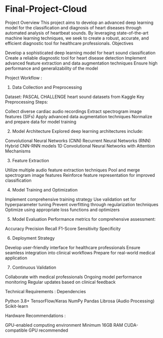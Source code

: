 # Final-Project-Cloud

Project Overview
This project aims to develop an advanced deep learning model for the classification and diagnosis of heart diseases through automated analysis of heartbeat sounds. By leveraging state-of-the-art machine learning techniques, we seek to create a robust, accurate, and efficient diagnostic tool for healthcare professionals.
Objectives

Develop a sophisticated deep learning model for heart sound classification
Create a reliable diagnostic tool for heart disease detection
Implement advanced feature extraction and data augmentation techniques
Ensure high performance and generalizability of the model

Project Workflow :
1. Data Collection and Preprocessing

Dataset: PASCAL CHALLENGE heart sound datasets from Kaggle
Key Preprocessing Steps:

Collect diverse cardiac audio recordings
Extract spectrogram image features (SIFs)
Apply advanced data augmentation techniques
Normalize and prepare data for model training



2. Model Architecture
Explored deep learning architectures include:

Convolutional Neural Networks (CNN)
Recurrent Neural Networks (RNN)
Hybrid CNN-RNN models
1D Convolutional Neural Networks with Attention Mechanisms

3. Feature Extraction

Utilize multiple audio feature extraction techniques
Pool and merge spectrogram image features
Reinforce feature representation for improved classification

4. Model Training and Optimization

Implement comprehensive training strategy
Use validation set for hyperparameter tuning
Prevent overfitting through regularization techniques
Optimize using appropriate loss functions and optimizers

5. Model Evaluation
Performance metrics for comprehensive assessment:

Accuracy
Precision
Recall
F1-Score
Sensitivity
Specificity

6. Deployment Strategy

Develop user-friendly interface for healthcare professionals
Ensure seamless integration into clinical workflows
Prepare for real-world medical application

7. Continuous Validation

Collaborate with medical professionals
Ongoing model performance monitoring
Regular updates based on clinical feedback

Technical Requirements :
Dependencies

Python 3.8+
TensorFlow/Keras
NumPy
Pandas
Librosa (Audio Processing)
Scikit-learn

Hardware Recommendations :

GPU-enabled computing environment
Minimum 16GB RAM
CUDA-compatible GPU recommended
